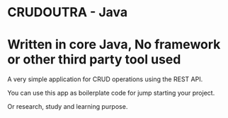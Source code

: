 # CRUDOUTRA - Java

**Written in core Java, No framework or other third party tool used**
================================================================

A very simple application for CRUD operations using the REST API.  

You can use this app as boilerplate code for jump starting your project. 

Or research, study and learning purpose.

